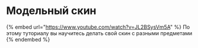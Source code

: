 # Модельный скин

{% embed url="https://www.youtube.com/watch?v=JL2BSysVm5A" %}
По этому туториалу вы научитесь делать свой скин с разными предметами
{% endembed %}

